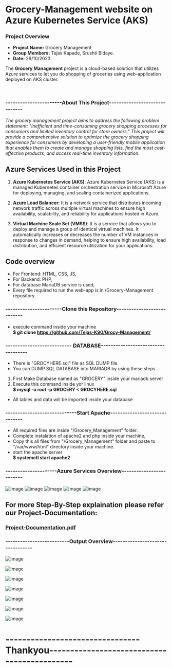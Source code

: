 # Grocery-Management website on Azure Kubernetes Service (AKS)<br>
### Project Overview <br>

- **Project Name:** Grocery Management 
- **Group Members:** Tejas Kapade, Srushti Bidaye.
- **Date:** 29/10/2023

The **Grocery Management** project is a cloud-based solution that utilizes Azure services to let you do shopping of groceries using web-application deployed on AKS cluster.

<br>

### -----------------------About This Project------------------------------<br>

 *The grocery management project aims to address the following problem statement: "Inefficient and time-consuming grocery shopping processes for consumers and limited inventory control for store owners." This project will provide a comprehensive solution to optimize the grocery shopping experience for consumers by developing a user-friendly mobile application that enables them to create and manage shopping lists, find the most cost-effective products, and access real-time inventory information.* <br>


## Azure Services Used in this Project

1. **Azure Kubernetes Service (AKS)**: Azure Kubernetes Service (AKS) is a managed Kubernetes container orchestration service in Microsoft Azure for deploying, managing, and scaling containerized applications.

2. **Azure Load Balancer**: It is a network service that distributes incoming network traffic across multiple virtual machines to ensure high availability, scalability, and reliability for applications hosted in Azure.

3. **Virtual Machine Scale Set (VMSS)**: It is a service that allows you to deploy and manage a group of identical virtual machines. It automatically increases or decreases the number of VM instances in response to changes in demand, helping to ensure high availability, load distribution, and efficient resource utilization for your applications.



## Code overview
- For Frontend: HTML, CSS, JS,
- For Backend: PHP,
- For database MariaDB service is used,<br>
- Every file required to run the web-app is in /Grocery-Management repository.



### -----------------------Clone this Repository---------------------------<br>
- execute command inside your machine<br>
**$ git clone https://github.com/Tejas-K90/Grocy-Management/**



### --------------------------- DATABASE-----------------------------------<br>
- There is "GROCYHERE.sql" file as SQL DUMP file.<br>
- You can DUMP SQL DATABASE into MARIADB by using these steps<br>
1. First Make Database named as "GROCERY" inside your mariadb server<br>
2. Execute this command inside yor linux<br>
**$ mysql -u root -p GROCERY < GROCYHERE.sql**<br>
- All tables and data will be imported inside your database<br>



### -----------------------------Start Apache------------------------------<br>
- All required files are inside "/Grocery_Management" folder.<br>
- Complete instalation of apache2 and php inside your machine,<br>
- Copy this all files from "/Grocery_Management" folder and paste to "/var/www/html" directory inside your machine.<br>
- start the apache server<br>
**$ systemctl start apache2**



### ---------------------Azure Services Overview-------------------------<br>
![image](https://github.com/Tejas-K90/Grocery-Management/assets/61987805/3f87e6e7-82a0-4028-9ab0-a6e367a1808a)
![image](https://github.com/Tejas-K90/Grocery-Management/assets/61987805/96cc22b6-48b7-4995-ac1a-77bdef7bf125)
![image](https://github.com/Tejas-K90/Grocery-Management/assets/61987805/fdf187c7-6154-44e9-bb12-3df13b0aa633)
![image](https://github.com/Tejas-K90/Grocery-Management/assets/61987805/a7a441fd-c476-4103-932a-3a219fb47fa8)
![image](https://github.com/Tejas-K90/Grocery-Management/assets/61987805/a1e7e04b-039a-439e-bb14-3f56af7ed784)

## For more Step-By-Step explaination please refer our Project-Documentation:
### [Project-Documentation.pdf](https://github.com/Tejas-K90/Grocery-Management/blob/main/Project-Documentation.pdf)



### --------------------------Output Overview---------------------------------
![image](https://github.com/Tejas-K90/Grocery-Management/assets/61987805/cdd78309-2fc4-4629-9ef5-ff732cbe59d8)

![image](https://github.com/Tejas-K90/Grocery-Management/assets/61987805/f79e2b78-a58c-46dd-aa98-17a8349b23cb)

![image](https://github.com/Tejas-K90/Grocery-Management/assets/61987805/8b90ed7b-1658-417a-94b1-edfaaa91da7b)

![image](https://github.com/Tejas-K90/Grocery-Management/assets/61987805/0c0c492c-68a9-40f6-abc7-4708cebb4ce4)

![image](https://github.com/Tejas-K90/Grocery-Management/assets/61987805/53a3d43a-8750-4485-903e-90bddc18f355)

![image](https://github.com/Tejas-K90/Grocery-Management/assets/61987805/2748f3ae-4d59-4e7c-b26a-74f4c9c4c0a1)

![image](https://github.com/Tejas-K90/Grocery-Management/assets/61987805/e739fdc4-3026-4c4a-aca3-d2ce0ad6b568)

# --------------------------------Thankyou--------------------------------------------
